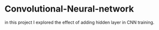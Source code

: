 # Convolutional-Neural-network
in this project I explored the effect of adding hidden layer in CNN training.
